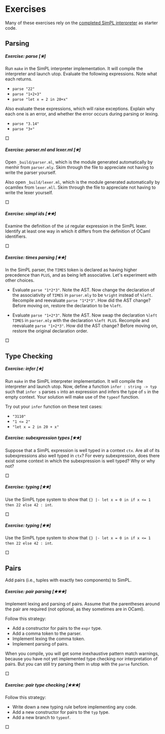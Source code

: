 # Exercises

Many of these exercises rely on the [completed SimPL interpreter](simpl.zip) 
as starter code.

## Parsing 

##### Exercise: parse [&#10029;] 

Run `make` in the SimPL interpreter implementation.  It will compile the
interpreter and launch utop.  Evaluate the following expressions.
Note what each returns.

* `parse "22"`
* `parse "1+2+3"`
* `parse "let x = 2 in 20+x"`

Also evaluate these expressions, which will raise exceptions.  Explain why
each one is an error, and whether the error occurs during parsing or lexing.

* `parse "3.14"`
* `parse "3+"`

&square;

##### Exercise: parser.ml and lexer.ml [&#10029;] 

Open `_build/parser.ml`, which is the module generated automatically
by menhir from `parser.mly`.  Skim through the file to appreciate not
having to write the parser yourself.

Also open `_build/lexer.ml`, which is the module generated
automatically by ocamllex from `lexer.mll`.  Skim through the file to
appreciate not having to write the lexer yourself.

&square;

##### Exercise: simpl ids [&#10029;&#10029;] 

Examine the definition of the `id` regular expression in the SimPL lexer.
Identify at least one way in which it differs from the definition of
OCaml identifiers.

&square;

##### Exercise: times parsing [&#10029;&#10029;] 

In the SimPL parser, the `TIMES` token is declared as having higher precedence 
than `PLUS`, and as being left associative.  Let's experiment with other choices.

* Evaluate `parse "1*2*3"`.  Note the AST.
  Now change the declaration of the associativity of `TIMES` in `parser.mly` to be 
  `%right` instead of `%left`.  Recompile and reevaluate `parse "1*2*3"`.  How did
  the AST change?  Before moving on, restore the declaration to be `%left`.
  
* Evaluate `parse "1+2*3"`.  Note the AST.
  Now swap the declaration `%left TIMES` in `parser.mly` with the declaration
  `%left PLUS`.  Recompile and reevaluate `parse "1+2*3"`.  How did
  the AST change?  Before moving on, restore the original declaration order.
  
&square;

## Type Checking

##### Exercise: infer [&#10029;] 

Run `make` in the SimPL interpreter implementation.  It will compile the
interpreter and launch utop.  Now, define a function `infer : string -> typ`
such that `infer s` parses `s` into an expression and infers the type of
`s` in the empty context.  Your solution will make use of the `typeof`
function.

Try out your `infer` function on these test cases:

* `"3110"`
* `"1 <= 2"`
* `"let x = 2 in 20 + x"`

##### Exercise: subexpression types [&#10029;&#10029;] 

Suppose that a SimPL expression is well typed in a context `ctx`.
Are all of its subexpressions also well typed in `ctx`?  For every
subexpression, does there exist some context in which the
subexpression is well typed? Why or why not?

&square;

##### Exercise: typing [&#10029;&#10029;] 

Use the SimPL type system to show that
`{} |- let x = 0 in if x <= 1 then 22 else 42 : int`.

&square;

##### Exercise: typing [&#10029;&#10029;] 

Use the SimPL type system to show that
`{} |- let x = 0 in if x <= 1 then 22 else 42 : int`.

&square;

## Pairs

Add pairs (i.e., tuples with exactly two components) to SimPL.

##### Exercise: pair parsing [&#10029;&#10029;&#10029;] 

Implement lexing and parsing of pairs. Assume that the parentheses
around the pair are required (not optional, as they sometimes are in
OCaml).

Follow this strategy:

* Add a constructor for pairs to the `expr` type.
* Add a comma token to the parser.
* Implement lexing the comma token.
* Implement parsing of pairs.

When you compile, you will get some inexhaustive pattern match warnings,
because you have not yet implemented type checking nor interpretation of
pairs.  But you can still try parsing them in utop with the `parse`
function.

&square;

##### Exercise: pair type checking [&#10029;&#10029;&#10029;] 

Follow this strategy:

* Write down a new typing rule before implementing any code.
* Add a new constructor for pairs to the `typ` type.
* Add a new branch to `typeof`.

&square;
